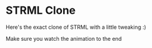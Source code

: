 # STRML Clone

Here's the exact clone of STRML with a little tweaking :)

Make sure you watch the animation to the end

